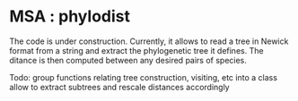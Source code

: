 # MSA : phylodist
The code is under construction. Currently, it allows to read a tree in Newick format from a string and extract the phylogenetic tree it defines. The ditance is then computed between any desired pairs of species. 

Todo: 
group functions relating tree construction, visiting, etc into a class 
allow to extract subtrees and rescale distances accordingly 

